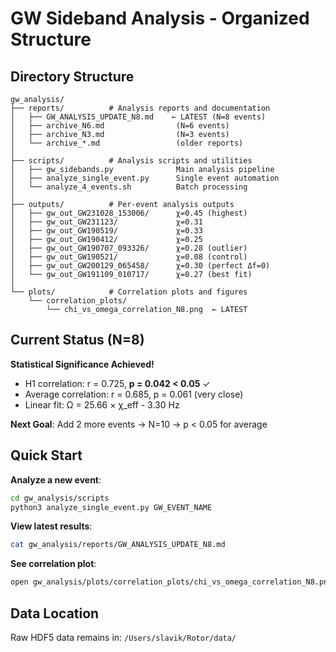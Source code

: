 # GW Sideband Analysis - Organized Structure

## Directory Structure

```
gw_analysis/
├── reports/          # Analysis reports and documentation
│   ├── GW_ANALYSIS_UPDATE_N8.md    ← LATEST (N=8 events)
│   ├── archive_N6.md                (N=6 events)
│   ├── archive_N3.md                (N=3 events)
│   └── archive_*.md                 (older reports)
│
├── scripts/          # Analysis scripts and utilities
│   ├── gw_sidebands.py              Main analysis pipeline
│   ├── analyze_single_event.py      Single event automation
│   └── analyze_4_events.sh          Batch processing
│
├── outputs/          # Per-event analysis outputs
│   ├── gw_out_GW231028_153006/      χ=0.45 (highest)
│   ├── gw_out_GW231123/             χ=0.31
│   ├── gw_out_GW190519/             χ=0.33
│   ├── gw_out_GW190412/             χ=0.25
│   ├── gw_out_GW190707_093326/      χ=0.28 (outlier)
│   ├── gw_out_GW190521/             χ=0.08 (control)
│   ├── gw_out_GW200129_065458/      χ=0.30 (perfect Δf=0)
│   └── gw_out_GW191109_010717/      χ=0.27 (best fit)
│
└── plots/            # Correlation plots and figures
    └── correlation_plots/
        └── chi_vs_omega_correlation_N8.png  ← LATEST
```

## Current Status (N=8)

**Statistical Significance Achieved!**
- H1 correlation: r = 0.725, **p = 0.042 < 0.05** ✓
- Average correlation: r = 0.685, p = 0.061 (very close)
- Linear fit: Ω = 25.66 × χ_eff - 3.30 Hz

**Next Goal**: Add 2 more events → N=10 → p < 0.05 for average

## Quick Start

**Analyze a new event**:
```bash
cd gw_analysis/scripts
python3 analyze_single_event.py GW_EVENT_NAME
```

**View latest results**:
```bash
cat gw_analysis/reports/GW_ANALYSIS_UPDATE_N8.md
```

**See correlation plot**:
```bash
open gw_analysis/plots/correlation_plots/chi_vs_omega_correlation_N8.png
```

## Data Location

Raw HDF5 data remains in: `/Users/slavik/Rotor/data/`
